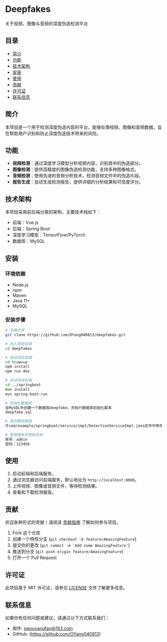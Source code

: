 # Deepfakes

关于视频、图像与音频的深度伪造检测平台

## 目录

- [简介](#简介)
- [功能](#功能)
- [技术架构](#技术架构)
- [安装](#安装)
- [使用](#使用)
- [贡献](#贡献)
- [许可证](#许可证)
- [联系信息](#联系信息)

## 简介

本项目是一个用于检测深度伪造内容的平台，能够处理视频、图像和音频数据。旨在帮助用户识别和防止深度伪造技术带来的风险。

## 功能

- **视频检测**：通过深度学习模型分析视频内容，识别其中的伪造部分。
- **图像检测**：提供高精度的图像伪造检测功能，支持多种图像格式。
- **音频检测**：使用先进的音频分析技术，检测音频文件中的伪造片段。
- **报告生成**：自动生成检测报告，提供详细的分析结果和可信度评分。

## 技术架构

本项目采用前后端分离的架构，主要技术栈如下：

- 前端：Vue.js
- 后端：Spring Boot
- 深度学习模型：TensorFlow/PyTorch
- 数据库：MySQL

## 安装

### 环境依赖

- Node.js
- npm
- Maven
- Java 11+
- MySQL

### 安装步骤

```bash
# 克隆仓库
git clone https://github.com/OYang040813/deepfakes.git

# 进入项目目录
cd deepfakes

# 启动项目前端
cd truevue
npm install
npm run dev

# 启动项目后端
cd ../springboot
mvn install
mvn spring-boot:run

# 初始化数据库
在MySQL中创建一个数据库deepfake，并执行数据库初始化脚本
deepfake.sql

# 更改模型路径
于com/example/springboot/service/impl/DetectionServiceImpl.java文件中修改检测模型路径

# 使用根账号登陆系统
账号：admin
密码：123456
```

## 使用

1. 启动前端和后端服务。
2. 通过浏览器访问前端服务，默认地址为 `http://localhost:8080`。
3. 上传视频、图像或音频文件，等待检测结果。
4. 查看和下载检测报告。

## 贡献

欢迎各种形式的贡献！请阅读 [贡献指南](CONTRIBUTING.md) 了解如何参与项目。

1. Fork 这个仓库
2. 创建一个特性分支 (`git checkout -b feature/AmazingFeature`)
3. 提交你的更改 (`git commit -m 'Add some AmazingFeature'`)
4. 推送到分支 (`git push origin feature/AmazingFeature`)
5. 打开一个 Pull Request

## 许可证

此项目基于 MIT 许可证，请参见 [LICENSE](LICENSE) 文件了解更多信息。

## 联系信息

如果你有任何问题或建议，请通过以下方式联系我们：

- 邮件: swouyangfan@163.com
- GitHub: (https://github.com/OYang040813)


